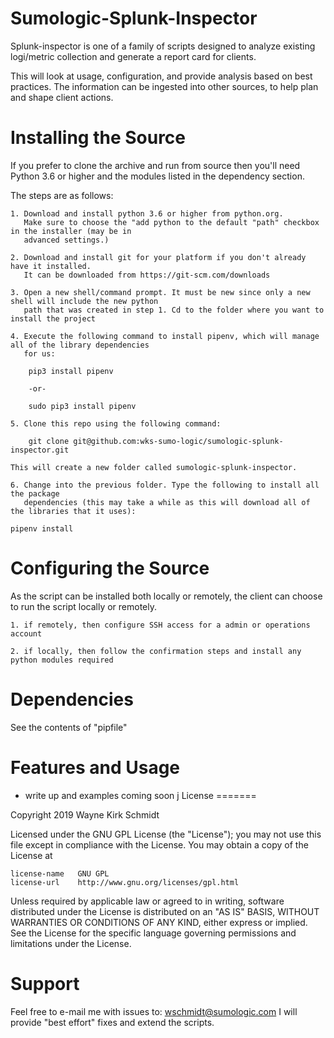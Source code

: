 Sumologic-Splunk-Inspector
==========================

Splunk-inspector is one of a family of scripts designed to analyze existing logi/metric collection
and generate a report card for clients. 

This will look at usage, configuration, and provide analysis based on best practices.
The information can be ingested into other sources, to help plan and shape client actions.

Installing the Source
=====================

If you prefer to clone the archive and run from source then you'll need Python 3.6 or higher and the modules listed 
in the dependency section.  

The steps are as follows: 

    1. Download and install python 3.6 or higher from python.org. 
       Make sure to choose the "add python to the default "path" checkbox in the installer (may be in 
       advanced settings.)

    2. Download and install git for your platform if you don't already have it installed.
       It can be downloaded from https://git-scm.com/downloads
    
    3. Open a new shell/command prompt. It must be new since only a new shell will include the new python 
       path that was created in step 1. Cd to the folder where you want to install the project
    
    4. Execute the following command to install pipenv, which will manage all of the library dependencies 
       for us:

        pip3 install pipenv
    
        -or-
    
        sudo pip3 install pipenv 
 
    5. Clone this repo using the following command:
    
        git clone git@github.com:wks-sumo-logic/sumologic-splunk-inspector.git
    
    This will create a new folder called sumologic-splunk-inspector. 
    
    6. Change into the previous folder. Type the following to install all the package 
       dependencies (this may take a while as this will download all of the libraries that it uses):

    pipenv install
    
Configuring the Source
======================

As the script can be installed both locally or remotely, the client can choose to run the script
locally or remotely.

    1. if remotely, then configure SSH access for a admin or operations account
    
    2. if locally, then follow the confirmation steps and install any python modules required
    
Dependencies
============

See the contents of "pipfile"

Features and Usage
==================

* write up and examples coming soon
j
License
=======

Copyright 2019 Wayne Kirk Schmidt

Licensed under the GNU GPL License (the "License");
you may not use this file except in compliance with the License.
You may obtain a copy of the License at

    license-name   GNU GPL
    license-url    http://www.gnu.org/licenses/gpl.html

Unless required by applicable law or agreed to in writing, software
distributed under the License is distributed on an "AS IS" BASIS,
WITHOUT WARRANTIES OR CONDITIONS OF ANY KIND, either express or implied.
See the License for the specific language governing permissions and
limitations under the License.

Support
=======

Feel free to e-mail me with issues to: wschmidt@sumologic.com
I will provide "best effort" fixes and extend the scripts.

